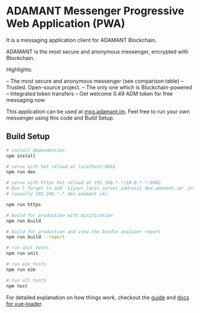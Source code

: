 # ADAMANT Messenger Progressive Web Application (PWA)

It is a messaging application client for ADAMANT Blockchain.

ADAMANT is the most secure and anonymous messenger, encrypted with Blockchain.

Highlights:

– The most secure and anonymous messenger (see comparison table)
– Trusted. Open-source project.
– The only one which is Blockchain-powered
– Integrated token transfers
– Get welcome 0.49 ADM token for free messaging now

This application can be used at [msg.adamant.im](https://msg.adamant.im/). Feel free to run your own messenger using this code and Build Setup.

## Build Setup

``` bash
# install dependencies
npm install

# serve with hot reload at localhost:8082
npm run dev

# serve with https hot reload at 192.168.*.*/10.0.*.*:8082
# Don't forget to add '${your_local_server_address} dev.adamant.im' into your /etc/hosts file on testing device
# (usually 192.168.*.* dev.adamant.im).

npm run https

# build for production with minification
npm run build

# build for production and view the bundle analyzer report
npm run build --report

# run unit tests
npm run unit

# run e2e tests
npm run e2e

# run all tests
npm test
```

For detailed explanation on how things work, checkout the [guide](http://vuejs-templates.github.io/webpack/) and [docs for vue-loader](http://vuejs.github.io/vue-loader).
